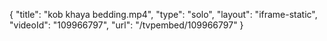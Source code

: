 {
    "title": "kob khaya bedding.mp4",
    "type": "solo",
    "layout": "iframe-static",
    "videoId": "109966797",
    "url": "\/tvpembed\/109966797"
}